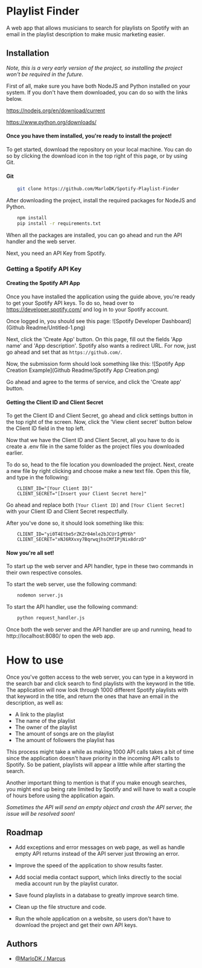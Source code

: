 
# Playlist Finder

A web app that allows musicians to search for playlists on Spotify with an email in the playlist description to make music marketing easier.


## Installation
*Note, this is a very early version of the project, so installing the project won't be required in the future.*


First of all, make sure you have both NodeJS and Python installed on your system. If you don't have them downloaded, you can do so with the links below.

https://nodejs.org/en/download/current

https://www.python.org/downloads/

#### Once you have them installed, you're ready to install the project!
To get started, download the repository on your local machine. You can do so by clicking the download icon in the top right of this page, or by using Git.

#### Git
```bash
    git clone https://github.com/MarloDK/Spotify-Playlist-Finder
```


After downloading the project, install the required packages for NodeJS and Python.
```bash
    npm install
    pip install -r requirements.txt
```
When all the packages are installed, you can go ahead and run the API handler and the web server.


Next, you need an API Key from Spotify.


### Getting a Spotify API Key

#### Creating the Spotify API App
Once you have installed the application using the guide above, you're ready to get your Spotify API keys. To do so, head over to https://developer.spotify.com/ and log in to your Spotify account.

Once logged in, you should see this page: ![Spotify Developer Dashboard](Github Readme/Untitled-1.png)

Next, click the 'Create App' button. On this page, fill out the fields 'App name' and 'App description'. Spotify also wants a redirect URL. For now, just go ahead and set that as `https://github.com/`.

Now, the submission form should look something like this:
![Spotify App Creation Example](Github Readme/Spotify App Creation.png)

Go ahead and agree to the terms of service, and click the 'Create app' button.

#### Getting the Client ID and Client Secret
To get the Client ID and Client Secret, go ahead and click settings button in the top right of the screen. Now, click the 'View client secret' button below the Client ID field in the top left.

Now that we have the Client ID and Client Secret, all you have to do is create a .env file in the same folder as the project files you downloaded earlier.

To do so, head to the file location you downloaded the project. Next, create a new file by right clicking and choose make a new text file. Open this file, and type in the  following:
```
    CLIENT_ID="[Your Client ID]"
    CLIENT_SECRET="[Insert your Client Secret here]"
```
Go ahead and replace both `[Your Client ID]` and `[Your Client Secret]` with your Client ID and Client Secret respectfully.  

After you've done so, it should look something like this:
```
    CLIENT_ID="yi0T4Etbe5rZKZr04mle2bJCUrIgMY6h"
    CLIENT_SECRET="xNJ6RXvxy7BqrwqjhsCMfIPjNix8drzD"
```

#### Now you're all set!
To start up the web server and API handler, type in these two commands in their own respective consoles.

To start the web server, use the following command:
```bash
    nodemon server.js
```
To start the API handler, use the following command:
```bash
    python request_handler.js
```

Once both the web server and the API handler are up and running, head to http://localhost:8080/ to open the web app.
# How to use
Once you've gotten access to the web server, you can type in a keyword in the search bar and click search to find playlists with the keyword in the title. The application will now look through 1000 different Spotify playlists with that keyword in the title, and return the ones that have an email in the description, as well as:
* A link to the playlist
* The name of the playlist
* The owner of the playlist
* The amount of songs are on the playlist
* The amount of followers the playlist has

This process might take a while as making 1000 API calls takes a bit of time since the application doesn't have priority in the incoming API calls to Spotify. So be patient, playlists will appear a little while after starting the search.

Another important thing to mention is that if you make enough searches, you might end up being rate limited by Spotify and will have to wait a couple of hours before using the application again.

*Sometimes the API will send an empty object and crash the API server, the issue will be resolved soon!*
## Roadmap

- Add exceptions and error messages on web page, as well as handle empty API returns instead of the API server just throwing an error.

- Improve the speed of the application to show results faster.

- Add social media contact support, which links directly to the social media account run by the playlist curator.

- Save found playlists in a database to greatly improve search time.

- Clean up the file structure and code.

- Run the whole application on a website, so users don't have to download the project and get their own API keys.


## Authors

- [@MarloDK / Marcus](https://www.github.com/MarloDK)

